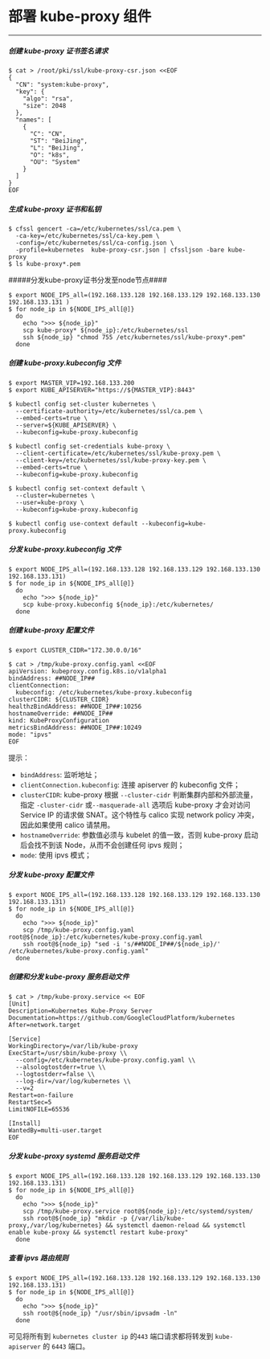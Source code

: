 # 部署 kube-proxy 组件
------
##### 创建 kube-proxy 证书签名请求
```
$ cat > /root/pki/ssl/kube-proxy-csr.json <<EOF
{
  "CN": "system:kube-proxy",
  "key": {
    "algo": "rsa",
    "size": 2048
  },
  "names": [
    {
      "C": "CN",
      "ST": "BeiJing",
      "L": "BeiJing",
      "O": "k8s",
      "OU": "System"
    }
  ]
}
EOF
```
##### 生成 kube-proxy 证书和私钥
```
$ cfssl gencert -ca=/etc/kubernetes/ssl/ca.pem \
  -ca-key=/etc/kubernetes/ssl/ca-key.pem \
  -config=/etc/kubernetes/ssl/ca-config.json \
  -profile=kubernetes  kube-proxy-csr.json | cfssljson -bare kube-proxy
$ ls kube-proxy*.pem
```

#####分发kube-proxy证书分发至node节点####
```
$ export NODE_IPS_all=(192.168.133.128 192.168.133.129 192.168.133.130 192.168.133.131 )
$ for node_ip in ${NODE_IPS_all[@]}
  do
    echo ">>> ${node_ip}"
    scp kube-proxy* ${node_ip}:/etc/kubernetes/ssl
    ssh ${node_ip} "chmod 755 /etc/kubernetes/ssl/kube-proxy*.pem"
  done
 ```
##### 创建 kube-proxy.kubeconfig 文件
```
$ export MASTER_VIP=192.168.133.200
$ export KUBE_APISERVER="https://${MASTER_VIP}:8443"

$ kubectl config set-cluster kubernetes \
  --certificate-authority=/etc/kubernetes/ssl/ca.pem \
  --embed-certs=true \
  --server=${KUBE_APISERVER} \
  --kubeconfig=kube-proxy.kubeconfig

$ kubectl config set-credentials kube-proxy \
  --client-certificate=/etc/kubernetes/ssl/kube-proxy.pem \
  --client-key=/etc/kubernetes/ssl/kube-proxy-key.pem \
  --embed-certs=true \
  --kubeconfig=kube-proxy.kubeconfig

$ kubectl config set-context default \
  --cluster=kubernetes \
  --user=kube-proxy \
  --kubeconfig=kube-proxy.kubeconfig

$ kubectl config use-context default --kubeconfig=kube-proxy.kubeconfig
```
##### 分发 kube-proxy.kubeconfig 文件
```
$ export NODE_IPS_all=(192.168.133.128 192.168.133.129 192.168.133.130 192.168.133.131)
$ for node_ip in ${NODE_IPS_all[@]}
  do
    echo ">>> ${node_ip}"
    scp kube-proxy.kubeconfig ${node_ip}:/etc/kubernetes/
  done
```
##### 创建 kube-proxy 配置文件
```
$ export CLUSTER_CIDR="172.30.0.0/16"

$ cat > /tmp/kube-proxy.config.yaml <<EOF
apiVersion: kubeproxy.config.k8s.io/v1alpha1
bindAddress: ##NODE_IP##
clientConnection:
  kubeconfig: /etc/kubernetes/kube-proxy.kubeconfig
clusterCIDR: ${CLUSTER_CIDR}
healthzBindAddress: ##NODE_IP##:10256
hostnameOverride: ##NODE_IP##
kind: KubeProxyConfiguration
metricsBindAddress: ##NODE_IP##:10249
mode: "ipvs"
EOF
```
提示：
- `bindAddress`: 监听地址；
- `clientConnection.kubeconfig`: 连接 apiserver 的 kubeconfig 文件；
- `clusterCIDR`: kube-proxy 根据 `--cluster-cidr` 判断集群内部和外部流量，指定 `-cluster-cidr` 或`--masquerade-all` 选项后 kube-proxy 才会对访问 Service IP 的请求做 SNAT。这个特性与 calico 实现 network policy 冲突，因此如果使用 calico 请禁用。
- `hostnameOverride`: 参数值必须与 kubelet 的值一致，否则 kube-proxy 启动后会找不到该 Node，从而不会创建任何 ipvs 规则；
- `mode`: 使用 ipvs 模式；
##### 分发 kube-proxy 配置文件
```
$ export NODE_IPS_all=(192.168.133.128 192.168.133.129 192.168.133.130 192.168.133.131)
$ for node_ip in ${NODE_IPS_all[@]}
  do 
    echo ">>> ${node_ip}"
    scp /tmp/kube-proxy.config.yaml root@${node_ip}:/etc/kubernetes/kube-proxy.config.yaml
    ssh root@${node_ip} "sed -i 's/##NODE_IP##/${node_ip}/' /etc/kubernetes/kube-proxy.config.yaml"
  done
```
##### 创建和分发 kube-proxy 服务启动文件
```
$ cat > /tmp/kube-proxy.service << EOF
[Unit]
Description=Kubernetes Kube-Proxy Server
Documentation=https://github.com/GoogleCloudPlatform/kubernetes
After=network.target

[Service]
WorkingDirectory=/var/lib/kube-proxy
ExecStart=/usr/sbin/kube-proxy \\
  --config=/etc/kubernetes/kube-proxy.config.yaml \\
  --alsologtostderr=true \\
  --logtostderr=false \\
  --log-dir=/var/log/kubernetes \\
  --v=2
Restart=on-failure
RestartSec=5
LimitNOFILE=65536

[Install]
WantedBy=multi-user.target
EOF
```
##### 分发 kube-proxy systemd 服务启动文件
```
$ export NODE_IPS_all=(192.168.133.128 192.168.133.129 192.168.133.130 192.168.133.131)
$ for node_ip in ${NODE_IPS_all[@]}
  do 
    echo ">>> ${node_ip}"
    scp /tmp/kube-proxy.service root@${node_ip}:/etc/systemd/system/
    ssh root@${node_ip} "mkdir -p {/var/lib/kube-proxy,/var/log/kubernetes} && systemctl daemon-reload && systemctl enable kube-proxy && systemctl restart kube-proxy"
  done
```
##### 查看 ipvs 路由规则

```
$ export NODE_IPS_all=(192.168.133.128 192.168.133.129 192.168.133.130 192.168.133.131)
$ for node_ip in ${NODE_IPS_all[@]}
  do
    echo ">>> ${node_ip}"
    ssh root@${node_ip} "/usr/sbin/ipvsadm -ln"
  done
```
可见将所有到 `kubernetes cluster ip` 的`443` 端口请求都将转发到 `kube-apiserver` 的 `6443` 端口。
